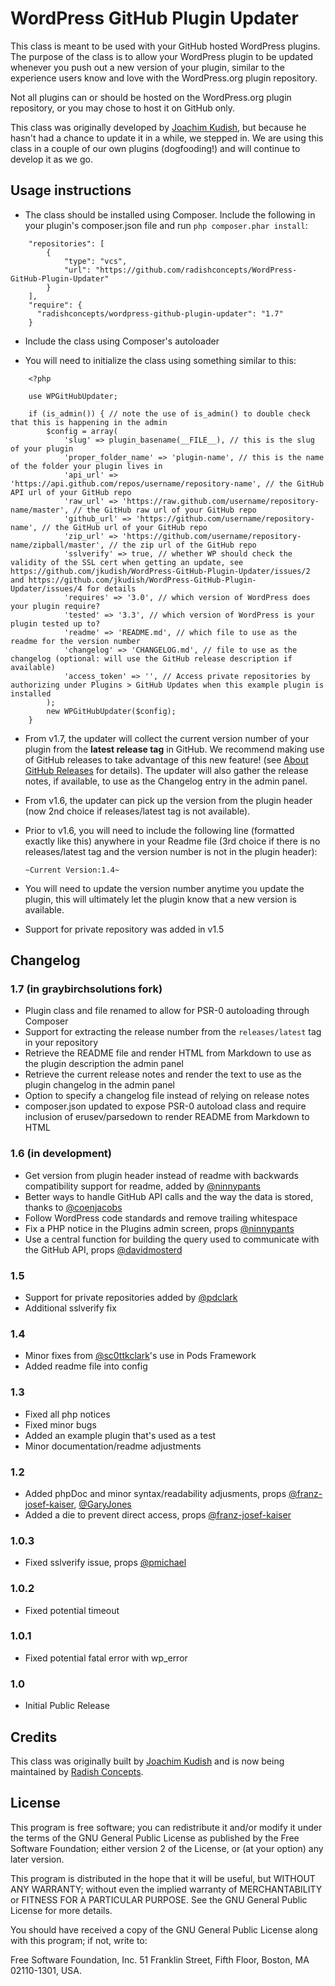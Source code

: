 # WordPress GitHub Plugin Updater

This class is meant to be used with your GitHub hosted WordPress plugins. The purpose of the class is to allow your WordPress plugin to be updated whenever you push out a new version of your plugin, similar to the experience users know and love with the WordPress.org plugin repository.

Not all plugins can or should be hosted on the WordPress.org plugin repository, or you may chose to host it on GitHub only.

This class was originally developed by [Joachim Kudish](https://github.com/jkudish), but because he hasn't had a chance to update it in a while, we stepped in. We are using this class in a couple of our own plugins (dogfooding!) and will continue to develop it as we go.

## Usage instructions
* The class should be installed using Composer. Include the following in your plugin's composer.json file and run `php composer.phar install`:

```
    "repositories": [
        {
            "type": "vcs",
            "url": "https://github.com/radishconcepts/WordPress-GitHub-Plugin-Updater"
        }
    ],
    "require": {
      "radishconcepts/wordpress-github-plugin-updater": "1.7"
	}
```

* Include the class using Composer's autoloader

* You will need to initialize the class using something similar to this:

```
	<?php

	use WPGitHubUpdater;

	if (is_admin()) { // note the use of is_admin() to double check that this is happening in the admin
		$config = array(
			'slug' => plugin_basename(__FILE__), // this is the slug of your plugin
			'proper_folder_name' => 'plugin-name', // this is the name of the folder your plugin lives in
			'api_url' => 'https://api.github.com/repos/username/repository-name', // the GitHub API url of your GitHub repo
			'raw_url' => 'https://raw.github.com/username/repository-name/master', // the GitHub raw url of your GitHub repo
			'github_url' => 'https://github.com/username/repository-name', // the GitHub url of your GitHub repo
			'zip_url' => 'https://github.com/username/repository-name/zipball/master', // the zip url of the GitHub repo
			'sslverify' => true, // whether WP should check the validity of the SSL cert when getting an update, see https://github.com/jkudish/WordPress-GitHub-Plugin-Updater/issues/2 and https://github.com/jkudish/WordPress-GitHub-Plugin-Updater/issues/4 for details
			'requires' => '3.0', // which version of WordPress does your plugin require?
			'tested' => '3.3', // which version of WordPress is your plugin tested up to?
			'readme' => 'README.md', // which file to use as the readme for the version number
			'changelog' => 'CHANGELOG.md', // file to use as the changelog (optional: will use the GitHub release description if available)
			'access_token' => '', // Access private repositories by authorizing under Plugins > GitHub Updates when this example plugin is installed
		);
		new WPGitHubUpdater($config);
	}
```

* From v1.7, the updater will collect the current version number of your plugin from the __latest release tag__ in GitHub. We recommend making use of GitHub releases to take advantage of this new feature! (see [About GitHub Releases](https://docs.github.com/en/github/administering-a-repository/about-releases) for details). The updater will also gather the release notes, if available, to use as the Changelog entry in the admin panel.

* From v1.6, the updater can pick up the version from the plugin header (now 2nd choice if releases/latest tag is not available).

* Prior to v1.6, you will need to include the following line (formatted exactly like this) anywhere in your Readme file (3rd choice if there is no releases/latest tag and the version number is not in the plugin header):

	`~Current Version:1.4~`

* You will need to update the version number anytime you update the plugin, this will ultimately let the plugin know that a new version is available.

* Support for private repository was added in v1.5

## Changelog

### 1.7 (in graybirchsolutions fork)
* Plugin class and file renamed to allow for PSR-0 autoloading through Composer
* Support for extracting the release number from the `releases/latest` tag in your repository
* Retrieve the README file and render HTML from Markdown to use as the plugin description the admin panel
* Retrieve the current release notes and render the text to use as the plugin changelog in the admin panel
* Option to specify a changelog file instead of relying on release notes
* composer.json updated to expose PSR-0 autoload class and require inclusion of erusev/parsedown to render README from Markdown to HTML

### 1.6 (in development)
* Get version from plugin header instead of readme with backwards compatibility support for readme, added by [@ninnypants](https://github.com/ninnypants)
* Better ways to handle GitHub API calls and the way the data is stored, thanks to [@coenjacobs](https://github.com/coenjacobs)
* Follow WordPress code standards and remove trailing whitespace
* Fix a PHP notice in the Plugins admin screen, props [@ninnypants](https://github.com/ninnypants)
* Use a central function for building the query used to communicate with the GitHub API, props [@davidmosterd](https://github.com/davidmosterd)


### 1.5
* Support for private repositories added by [@pdclark](http://profiles.wordpress.org/pdclark)
* Additional sslverify fix

### 1.4
* Minor fixes from [@sc0ttkclark](https://github.com/sc0ttkclark)'s use in Pods Framework
* Added readme file into config

### 1.3
* Fixed all php notices
* Fixed minor bugs
* Added an example plugin that's used as a test
* Minor documentation/readme adjustments

### 1.2
* Added phpDoc and minor syntax/readability adjusments, props [@franz-josef-kaiser](https://github.com/franz-josef-kaiser), [@GaryJones](https://github.com/GaryJones)
* Added a die to prevent direct access, props [@franz-josef-kaiser](https://github.com/franz-josef-kaiser)

### 1.0.3
* Fixed sslverify issue, props [@pmichael](https://github.com/pmichael)

### 1.0.2
* Fixed potential timeout

### 1.0.1
* Fixed potential fatal error with wp_error

### 1.0
* Initial Public Release

## Credits
This class was originally built by [Joachim Kudish](http://jkudish.com "Joachim Kudish") and is now being maintained by [Radish Concepts](http://www.radishconcepts.com/).

## License
This program is free software; you can redistribute it and/or modify it under the terms of the GNU General Public License as published by the Free Software Foundation; either version 2 of the License, or (at your option) any later version.

This program is distributed in the hope that it will be useful, but WITHOUT ANY WARRANTY; without even the implied warranty of MERCHANTABILITY or FITNESS FOR A PARTICULAR PURPOSE.  See the GNU General Public License for more details.

You should have received a copy of the GNU General Public License along with this program; if not, write to:

Free Software Foundation, Inc.
51 Franklin Street, Fifth Floor,
Boston, MA
02110-1301, USA.

